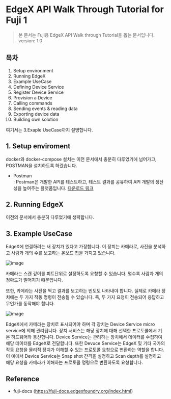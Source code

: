 EdgeX API Walk Through Tutorial for Fuji 1
==

> 본 문서는 Fuji용 EdgeX API Walk through Tutorial을 돕는 문서입니다.   
> version: 1.0

목차
--

1. Setup environment
2. Running EdgeX 
3. Example UseCase
4. Defining Device Service
5. Register Device Service
6. Provision a Device
7. Calling commands
8. Sending events & reading data
9. Exporting device data
10. Building own solution

여기서는 3.Exaple UseCase까지 설명합니다. 

## 1. Setup enviroment

docker와 docker-compose 설치는 이전 문서에서 충분히 다루었기에 넘어가고, POSTMAN을 설치하도록 하겠습니다.

- Postman  
: Postman은 개발한 API를 테스트하고, 테스트 결과를 공유하여 API 개발의 생산성을 높여주는 플랫폼입니다. [다운로드 링크](https://www.postman.com/downloads/)

## 2. Running EdgeX

이전의 문서에서 충분히 다루었기에 생략합니다. 

## 3. Example UseCase

EdgeX에 연결하려는 새 장치가 있다고 가정합니다. 이 장치는 카메라로, 사진을 분석하고 사람과 개의 수를 보고하는 온보드 칩을 가지고 있습니다. 

![image](https://fuji-docs.edgexfoundry.org/_images/EdgeX_WalkthroughHumansCanine.png)

카메라는 스캔 깊이를 피트단위로 설정하도록 요청할 수 있습니다. 멀수록 사람과 개의 정확도가 떨어지기 떄문입니다. 

또한, 카메라는 사진을 찍고 결과를 보고하는 빈도도 나타내야 합니다. 실제로 카메라 장치에는 두 가지 작동 명령이 전송될 수 있습니다. 즉, 두 가지 요청이 전송되어 응답하고 무언가를 동작해야 합니다.

![image](https://fuji-docs.edgexfoundry.org/_images/EdgeX_WalkthroughSnapshotDepth.png)

EdgeX에서 카메라는 장치로 표시되어야 하며 각 장치는 Device Service micro service에 의해 관리됩니다. 장치 서비스는 해당 장치에 대해 선택한 프로토콜에서 기본 하드웨어와 통신합니다. Device Service는 관리하는 장치에서 데이터를 수집하여 해당 데이터를 EdgeX로 전달합니다. 또한 Devuce Service는 EdgeX 및 기타 국가의 작동 요청을 물리적 장치가 이해할 수 있는 프로토콜 요청으로 변환하는 역할을 합니다. 이 예에서 Device Service는 Snap shot 간격을 설정하고 Scan depth를 설정하고 해당 요청을 카메라가 이해하는 프로토콜 명령으로 변환하도록 요청합니다. 

Reference
--
- fuji-docs (https://fuji-docs.edgexfoundry.org/index.html)
